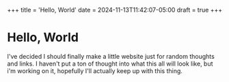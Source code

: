 +++
title = 'Hello, World'
date = 2024-11-13T11:42:07-05:00
draft = true
+++
# Hello, World


I've decided I should finally make a little website just for random thoughts and
links. I haven't put a ton of thought into what this all will look like, but i'm
working on it, hopefully I'll actually keep up with this thing.
